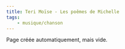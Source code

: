 ```yaml
---
title: Teri Moïse - Les poêmes de Michelle
tags:
    - musique/chanson
---
```


Page créée automatiquement, mais vide.
